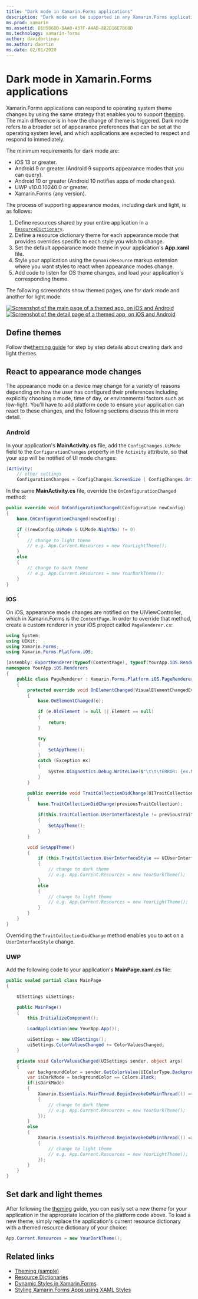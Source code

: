 ```yaml
---
title: "Dark mode in Xamarin.Forms applications"
description: "Dark mode can be supported in any Xamarin.Forms application using a combination of ResourceDictionaries, DynamicResources, and platform knowledge."
ms.prod: xamarin
ms.assetid: D10506DD-BAA0-437F-A4AD-882D16E7B60D
ms.technology: xamarin-forms
author: davidortinau
ms.author: daortin
ms.date: 02/01/2020
---
```


# Dark mode in Xamarin.Forms applications

Xamarin.Forms applications can respond to operating system theme changes by using the same strategy that enables you to support [theming](theming.md). The main difference is in how the change of theme is triggered. Dark mode refers to a broader set of appearance preferences that can be set at the operating system level, and which applications are expected to respect and respond to immediately.

The minimum requirements for dark mode are:

- iOS 13 or greater.
- Android 9 or greater (Android 9 supports appearance modes that you can query).
- Android 10 or greater (Android 10 notifies apps of mode changes).
- UWP v10.0.10240.0 or greater.
- Xamarin.Forms (any version).

The process of supporting appearance modes, including dark and light, is as follows:

1. Define resources shared by your entire application in a [`ResourceDictionary`](xref:Xamarin.Forms.ResourceDictionary).
2. Define a resource dictionary theme for each appearance mode that provides overrides specific to each style you wish to change.
3. Set the default appearance mode theme in your application's **App.xaml** file.
4. Style your application using the `DynamicResource` markup extension where you want styles to react when appearance modes change.
5. Add code to listen for OS theme changes, and load your application's corresponding theme.

The following screenshots show themed pages, one for dark mode and another for light mode:

[![Screenshot of the main page of a themed app, on iOS and Android](theming-images/main-page-both-themes.png "Main page of themed app")](theming-images/main-page-both-themes-large.png#lightbox "Main page of themed app")
[![Screenshot of the detail page of a themed app, on iOS and Android](theming-images/detail-page-both-themes.png "Detail page of themed app")](theming-images/detail-page-both-themes-large.png#lightbox "Detail page of themed app")

## Define themes

Follow the[theming guide](theming.md) for step by step details about creating dark and light themes.

## React to appearance mode changes

The appearance mode on a device may change for a variety of reasons depending on how the user has configured their preferences including explicitly choosing a mode, time of day, or environmental factors such as low-light. You'll have to add platform code to ensure your application can react to these changes, and the following sections discuss this in more detail.

### Android

In your application's **MainActivity.cs** file, add the `ConfigChanges.UiMode` field to the `ConfigurationChanges` property in the `Activity` attribute, so that your app will be notified of UI mode changes:

```csharp
[Activity(
    // other settings
    ConfigurationChanges = ConfigChanges.ScreenSize | ConfigChanges.Orientation | ConfigChanges.UiMode)]
```

In the same **MainActivity.cs** file, override the `OnConfigurationChanged` method:

```csharp
public override void OnConfigurationChanged(Configuration newConfig)
{
    base.OnConfigurationChanged(newConfig);

    if ((newConfig.UiMode & UiMode.NightNo) != 0)
    {
        // change to light theme
        // e.g. App.Current.Resources = new YourLightTheme();
    }
    else
    {
        // change to dark theme
        // e.g. App.Current.Resources = new YourDarkTheme();
    }
}
```

### iOS

On iOS, appearance mode changes are notified on the UIViewController, which in Xamarin.Forms is the `ContentPage`. In order to override that method, create a custom renderer in your iOS project called `PageRenderer.cs`:

```csharp
using System;
using UIKit;
using Xamarin.Forms;
using Xamarin.Forms.Platform.iOS;

[assembly: ExportRenderer(typeof(ContentPage), typeof(YourApp.iOS.Renderers.PageRenderer))]
namespace YourApp.iOS.Renderers
{
    public class PageRenderer : Xamarin.Forms.Platform.iOS.PageRenderer
    {
        protected override void OnElementChanged(VisualElementChangedEventArgs e)
        {
            base.OnElementChanged(e);

            if (e.OldElement != null || Element == null)
            {
                return;
            }

            try
            {
                SetAppTheme();
            }
            catch (Exception ex)
            {
                System.Diagnostics.Debug.WriteLine($"\t\t\tERROR: {ex.Message}");
            }
        }

        public override void TraitCollectionDidChange(UITraitCollection previousTraitCollection)
        {
            base.TraitCollectionDidChange(previousTraitCollection);

            if(this.TraitCollection.UserInterfaceStyle != previousTraitCollection.UserInterfaceStyle)
            {
                SetAppTheme();
            }
        }

        void SetAppTheme()
        {
            if (this.TraitCollection.UserInterfaceStyle == UIUserInterfaceStyle.Dark)
            {
                // change to dark theme
                // e.g. App.Current.Resources = new YourDarkTheme();
            }
            else
            {
                // change to light theme
                // e.g. App.Current.Resources = new YourLightTheme();
            }
        }
    }
}
```

Overriding the `TraitCollectionDidChange` method enables you to act on a `UserInterfaceStyle` change.

### UWP

Add the following code to your application's **MainPage.xaml.cs** file:

```csharp
public sealed partial class MainPage
{

    UISettings uiSettings;

    public MainPage()
    {
        this.InitializeComponent();

        LoadApplication(new YourApp.App());

        uiSettings = new UISettings();
        uiSettings.ColorValuesChanged += ColorValuesChanged;
    }

    private void ColorValuesChanged(UISettings sender, object args)
    {
        var backgroundColor = sender.GetColorValue(UIColorType.Background);
        var isDarkMode = backgroundColor == Colors.Black;
        if(isDarkMode)
        {
            Xamarin.Essentials.MainThread.BeginInvokeOnMainThread(() =>
            {
                // change to dark theme
                // e.g. App.Current.Resources = new YourDarkTheme();
            });
        }
        else
        {
            Xamarin.Essentials.MainThread.BeginInvokeOnMainThread(() =>
            {
                // change to light theme
                // e.g. App.Current.Resources = new YourLightTheme();
            });
        }
    }
}
```

## Set dark and light themes

After following the [theming](theming.md) guide, you can easily set a new theme for your application in the appropriate location of the platform code above. To load a new theme, simply replace the application's current resource dictionary with a themed resource dictionary of your choice:

```csharp
App.Current.Resources = new YourDarkTheme();
```

## Related links

- [Theming (sample)](https://docs.microsoft.com/samples/xamarin/xamarin-forms-samples/userinterface-theming/)
- [Resource Dictionaries](~/xamarin-forms/xaml/resource-dictionaries.md)
- [Dynamic Styles in Xamarin.Forms](~/xamarin-forms/user-interface/styles/xaml/dynamic.md)
- [Styling Xamarin.Forms Apps using XAML Styles](~/xamarin-forms/user-interface/styles/xaml/index.md)
